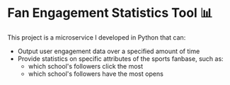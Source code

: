 # Fan Engagement Statistics Tool 📊
This project is a microservice I developed in Python that can:
- Output user engagement data over a specified amount of time
- Provide statistics on specific attributes of the sports fanbase, such as:
    - which school's followers click the most
    - which school's followers have the most opens
